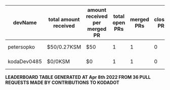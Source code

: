 | devName | total amount received |  amount received per merged PR | total open PRs | merged PRs | closed PRs | linesAdded to linesRemoved | commits merged | total commentCount | comments per PR | resolvedIssues to numOfOpenPr | last transaction  |
|-|-|-|-|-|-|-|-|-|-|-|-|  
| petersopko | $50/0.27KSM | $50 | 1 | 1 | 0 | 1/1 | 1 | 1 | 1 | 0/1 |[Link to last transaction](https://kusama.subscan.io/extrinsic/0x8220eacad05f9d04b1f1b3d3daf1e752d021ec93dc5e1a85f580eca64401a8db) |
| kodaDev0485 | $0/0KSM | $0 | 1 | 1 | 0 | 1/1 | 2 | 0 | 0 | 0/1 |[Link to last transaction](null) |

 
 **LEADERBOARD TABLE GENERATED AT Apr 8th 2022 FROM 36 PULL REQUESTS MADE BY CONTRIBUTIONS TO KODADOT**